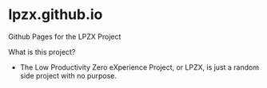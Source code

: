 # lpzx.github.io
Github Pages for the LPZX Project

What is this project?
- The Low Productivity Zero eXperience Project, or LPZX, is just a random side project with no purpose.
